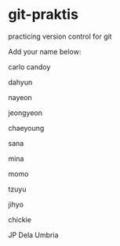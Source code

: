 # git-praktis
practicing version control for git


Add your name below:


carlo candoy

dahyun

nayeon

jeongyeon

chaeyoung

sana

mina

momo

tzuyu

jihyo

chickie


JP Dela Umbria

